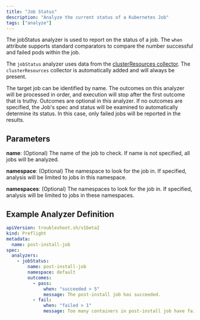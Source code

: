 ```yaml
---
title: "Job Status"
description: "Analyze the current status of a Kubernetes Job"
tags: ["analyze"]
---
```



The jobStatus analyzer is used to report on the status of a job.
The `when` attribute supports standard comparators to compare the number successful and failed pods within the job.

The `jobStatus` analyzer uses data from the [clusterResources collector](https://troubleshoot.sh/collect/cluster-resources).
The `clusterResources` collector is automatically added and will always be present.

The target job can be identified by name.
The outcomes on this analyzer will be processed in order, and execution will stop after the first outcome that is truthy.
Outcomes are optional in this analyzer.
If no outcomes are specified, the Job's spec and status will be examined to automatically determine its status.
In this case, only failed jobs will be reported in the results.

## Parameters

**name**: (Optional) The name of the job to check.
If name is not specified, all jobs will be analyzed.

**namespace**: (Optional) The namespace to look for the job in.
If specified, analysis will be limited to jobs in this namespace.

**namespaces**: (Optional) The namespaces to look for the job in.
If specified, analysis will be limited to jobs in these namespaces.

## Example Analyzer Definition

```yaml
apiVersion: troubleshoot.sh/v1beta2
kind: Preflight
metadata:
  name: post-install-job
spec:
  analyzers:
    - jobStatus:
        name: post-install-job
        namespace: default
        outcomes:
          - pass:
              when: "succeeded > 5"
              message: The post-install job has succeeded.
          - fail:
              when: "failed > 1"
              message: Too many containers in post-install job have failed.
```
